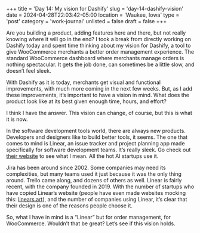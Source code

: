 +++
title = 'Day 14: My vision for Dashify'
slug = 'day-14-dashify-vision'
date = 2024-04-28T22:03:42-05:00
location = 'Waukee, Iowa'
type = 'post'
category = 'work-journal'
unlisted = false
draft = false
+++

Are you building a product, adding features here and there, but not really knowing where it will go in the end? I took a break from directly working on Dashify today and spent time thinking about my vision for Dashify, a tool to give WooCommerce merchants a better order management experience. The standard WooCommerce dashboard where merchants manage orders is nothing spectacular. It gets the job done, can sometimes be a little slow, and doesn’t feel sleek.

With Dashify as it is today, merchants get visual and functional improvements, with much more coming in the next few weeks. But, as I add these improvements, it’s important to have a vision in mind. What does the product look like at its best given enough time, hours, and effort?

I think I have the answer. This vision can change, of course, but this is what it is now.

In the software development tools world, there are always new products. Developers and designers like to build better tools, it seems. The one that comes to mind is Linear, an issue tracker and project planning app made specifically for software development teams. It’s really sleek. Go check out [their website](https://linear.app) to see what I mean. All the hot AI startups use it.

Jira has been around since 2002. Some companies may need its complexities, but many teams used it just because it was the only thing around. Trello came along, and dozens of others as well. Linear is fairly recent, with the company founded in 2019. With the number of startups who have copied Linear’s website (people have even made websites mocking this: [linears.art](https://www.linears.art/)), and the number of companies using Linear, it’s clear that their design is one of the reasons people choose it.

So, what I have in mind is a “Linear” but for order management, for WooCommerce. Wouldn’t that be great? Let’s see if this vision holds.
